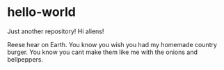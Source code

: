 # hello-world
Just another repository!
Hi aliens!

Reese hear on Earth. You know you wish you had my homemade country burger.
You know you cant make them like me with the onions and bellpeppers.
